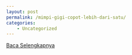 ```yaml
---
layout: post
permalink: /mimpi-gigi-copot-lebih-dari-satu/
categories:
    - Uncategorized
---
```


[Baca Selengkapnya](/03)
